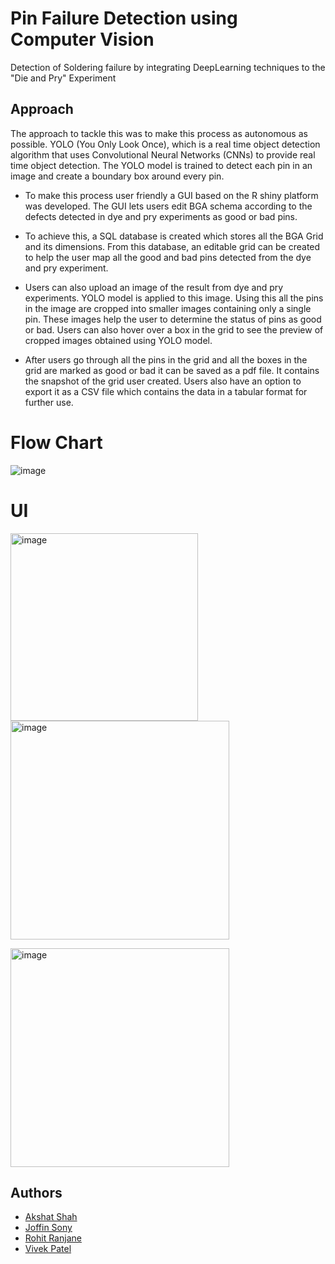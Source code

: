# Pin Failure Detection using Computer Vision
Detection of Soldering failure by integrating DeepLearning techniques to the "Die and Pry" Experiment

## Approach

The approach to tackle this was to make this process as autonomous as possible. YOLO (You Only Look Once), which is a real time object detection algorithm that uses Convolutional Neural Networks (CNNs) to provide real time object detection. The YOLO model is trained to detect each pin in an image and create a boundary box around every pin.

- To make this process user friendly a GUI based on the R shiny platform was developed. The GUI lets users edit BGA schema according to the defects detected in dye and pry experiments as good or bad pins.

- To achieve this, a SQL database is created which stores all the BGA Grid and its dimensions. From this database, an editable grid can be created to help the user map all the good and bad pins detected from the dye and pry experiment.

- Users can also upload an image of the result from dye and pry experiments. YOLO model is applied to this image. Using this all the pins in the image are cropped into smaller images containing only a single pin. These images help the user to determine the status of pins as good or bad. Users can also hover over a box in the grid to see the preview of cropped images obtained using YOLO model.
- After users go through all the pins in the grid and all the boxes in the grid are marked as good or bad it can be saved as a pdf file. It contains the snapshot of the grid user created. Users also have an option to export it as a CSV file which contains the data in a tabular format for further use.

# Flow Chart 

![image](https://user-images.githubusercontent.com/102171203/159985580-9485f05c-81e7-45d4-bcba-3122911a927a.png)


# UI

<img width="300" alt="image" src="https://user-images.githubusercontent.com/102171203/159985997-a6af94ca-1a35-4ff8-abad-b19b70c1edfe.png">             <img width="350" alt="image" src="https://user-images.githubusercontent.com/102171203/159986073-ed717bad-ff13-48dc-9be0-295459bd6913.png">

<img width="350" alt="image" src="https://user-images.githubusercontent.com/102171203/159986117-30832c9d-9803-4501-ac13-723b76433712.png">


## Authors

- [Akshat Shah](www.linkedin.com/in/akshat-shah-4746b5142)
- [Joffin Sony](https://www.linkedin.com/in/joffinsony/)
- [Rohit Ranjane](https://www.linkedin.com/in/rohit-ranjane/)
- [Vivek Patel](https://www.linkedin.com/in/vivekpatel97/)

